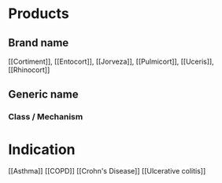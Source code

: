 # Products

## Brand name
[[Cortiment]], [[Entocort]], [[Jorveza]], [[Pulmicort]], [[Uceris]], [[Rhinocort]]

## Generic name


### Class / Mechanism


# Indication
[[Asthma]]
[[COPD]]
[[Crohn's Disease]]
[[Ulcerative colitis]]



